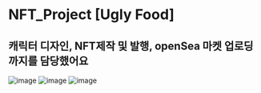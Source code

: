 # NFT_Project [Ugly Food]
## 캐릭터 디자인, NFT제작 및 발행, openSea 마켓 업로딩까지를 담당했어요 


![image](https://github.com/hyeonheebee/NFT_TEST/assets/97822063/20461075-3614-4955-9dde-ab6cfddb2611)
![image](https://github.com/hyeonheebee/NFT_TEST/assets/97822063/22f532a1-3468-4deb-bb81-b9f650c1cce7)
![image](https://github.com/hyeonheebee/NFT_TEST/assets/97822063/47926e55-ce4d-4cd5-919b-b51ceafc688f)
